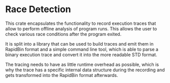 # Race Detection
This crate encapsulates the functionality to record execution traces that allow to perform offline analysis of program runs. This allows the user to check various race conditions after the program exited.

It is split into a library that can be used to build traces and emit them in RapidBin format and a simple command line tool, which is able to parse a binary execution trace and convert it into the more readable STD format.

The tracing needs to have as little runtime overhead as possible, which is why the trace has a specific internal data structure during the recording and gets transformed into the RapidBin format afterwards.